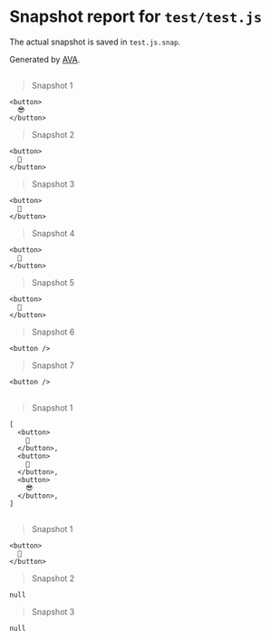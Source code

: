 # Snapshot report for `test/test.js`

The actual snapshot is saved in `test.js.snap`.

Generated by [AVA](https://ava.li).

## <Choose>

> Snapshot 1

    <button>
      😎
    </button>

> Snapshot 2

    <button>
      🦄
    </button>

> Snapshot 3

    <button>
      🦄
    </button>

> Snapshot 4

    <button>
      🌈
    </button>

> Snapshot 5

    <button>
      🦄
    </button>

> Snapshot 6

    <button />

> Snapshot 7

    <button />

## <For>

> Snapshot 1

    [
      <button>
        🌈
      </button>,
      <button>
        🦄
      </button>,
      <button>
        😎
      </button>,
    ]

## <If>

> Snapshot 1

    <button>
      🦄
    </button>

> Snapshot 2

    null

> Snapshot 3

    null
